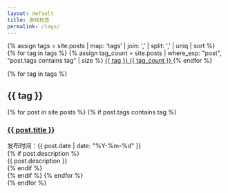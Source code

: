 ```yaml
---
layout: default
title: 游戏标签
permalink: /tags/
---
```


<div class="tags-cloud">
  {% assign tags = site.posts | map: 'tags' | join: ',' | split: ',' | uniq | sort %}
  {% for tag in tags %}
    {% assign tag_count = site.posts | where_exp: "post", "post.tags contains tag" | size %}
    <a href="#{{ tag }}" class="tag-item" data-count="{{ tag_count }}">
      {{ tag }}
      <span class="tag-count">{{ tag_count }}</span>
    </a>
  {% endfor %}
</div>

{% for tag in tags %}
<div class="tag-section" id="{{ tag }}">
  <h2>{{ tag }}</h2>
  {% for post in site.posts %}
    {% if post.tags contains tag %}
      <div class="game-card">
        <h3><a href="{{ post.url }}">{{ post.title }}</a></h3>
        <div class="game-meta">发布时间：{{ post.date | date: "%Y-%m-%d" }}</div>
        {% if post.description %}
        <div class="game-description">{{ post.description }}</div>
        {% endif %}
      </div>
    {% endif %}
  {% endfor %}
</div>
{% endfor %}
